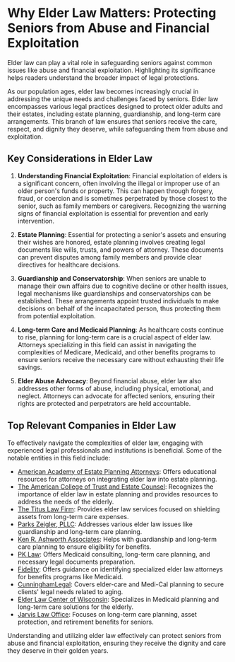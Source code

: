 # Why Elder Law Matters: Protecting Seniors from Abuse and Financial Exploitation

Elder law can play a vital role in safeguarding seniors against common issues like abuse and financial exploitation. Highlighting its significance helps readers understand the broader impact of legal protections.

As our population ages, elder law becomes increasingly crucial in addressing the unique needs and challenges faced by seniors. Elder law encompasses various legal practices designed to protect older adults and their estates, including estate planning, guardianship, and long-term care arrangements. This branch of law ensures that seniors receive the care, respect, and dignity they deserve, while safeguarding them from abuse and exploitation.

## Key Considerations in Elder Law

1. **Understanding Financial Exploitation**: Financial exploitation of elders is a significant concern, often involving the illegal or improper use of an older person's funds or property. This can happen through forgery, fraud, or coercion and is sometimes perpetrated by those closest to the senior, such as family members or caregivers. Recognizing the warning signs of financial exploitation is essential for prevention and early intervention.

2. **Estate Planning**: Essential for protecting a senior's assets and ensuring their wishes are honored, estate planning involves creating legal documents like wills, trusts, and powers of attorney. These documents can prevent disputes among family members and provide clear directives for healthcare decisions.

3. **Guardianship and Conservatorship**: When seniors are unable to manage their own affairs due to cognitive decline or other health issues, legal mechanisms like guardianships and conservatorships can be established. These arrangements appoint trusted individuals to make decisions on behalf of the incapacitated person, thus protecting them from potential exploitation.

4. **Long-term Care and Medicaid Planning**: As healthcare costs continue to rise, planning for long-term care is a crucial aspect of elder law. Attorneys specializing in this field can assist in navigating the complexities of Medicare, Medicaid, and other benefits programs to ensure seniors receive the necessary care without exhausting their life savings.

5. **Elder Abuse Advocacy**: Beyond financial abuse, elder law also addresses other forms of abuse, including physical, emotional, and neglect. Attorneys can advocate for affected seniors, ensuring their rights are protected and perpetrators are held accountable.

## Top Relevant Companies in Elder Law

To effectively navigate the complexities of elder law, engaging with experienced legal professionals and institutions is beneficial. Some of the notable entities in this field include:

- [American Academy of Estate Planning Attorneys](/dir/american_academy_of_estate_planning_attorneys): Offers educational resources for attorneys on integrating elder law into estate planning.
- [The American College of Trust and Estate Counsel](/dir/the_american_college_of_trust_and_estate_counsel): Recognizes the importance of elder law in estate planning and provides resources to address the needs of the elderly.
- [The Titus Law Firm](/dir/the_titus_law_firm): Provides elder law services focused on shielding assets from long-term care expenses.
- [Parks Zeigler, PLLC](/dir/parks_zeigler_pllc): Addresses various elder law issues like guardianship and long-term care planning.
- [Ken R. Ashworth Associates](/dir/ken_r_ashworth_associates): Helps with guardianship and long-term care planning to ensure eligibility for benefits.
- [PK Law](/dir/pk_law): Offers Medicaid consulting, long-term care planning, and necessary legal documents preparation.
- [Fidelity](/dir/fidelity): Offers guidance on identifying specialized elder law attorneys for benefits programs like Medicaid.
- [CunninghamLegal](/dir/cunninghamlegal): Covers elder-care and Medi-Cal planning to secure clients' legal needs related to aging.
- [Elder Law Center of Wisconsin](/dir/elder_law_center_of_wisconsin): Specializes in Medicaid planning and long-term care solutions for the elderly.
- [Jarvis Law Office](/dir/jarvis_law_office): Focuses on long-term care planning, asset protection, and retirement benefits for seniors.

Understanding and utilizing elder law effectively can protect seniors from abuse and financial exploitation, ensuring they receive the dignity and care they deserve in their golden years.